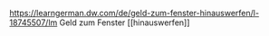  https://learngerman.dw.com/de/geld-zum-fenster-hinauswerfen/l-18745507/lm
 Geld zum Fenster [[hinauswerfen]]